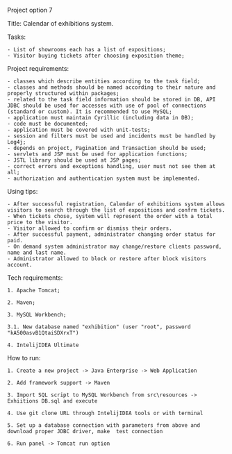 Project option 7

Title: Calendar of exhibitions system.

Tasks:

    - List of showrooms each has a list of expositions;
	- Visitor buying tickets after choosing exposition theme;

Project requirements:

	- classes which describe entities according to the task field;
	- classes and methods should be named according to their nature and properly structured within packages;
	- related to the task field information should be stored in DB, API JDBC should be used for accesses with use of pool of connections (standard or custom). It is recommended to use MySQL;
	- application must maintain Cyrillic (including data in DB);
	- code must be documented; 
	- application must be covered with unit-tests;
	- session and filters must be used and incidents must be handled by Log4j;
	- depends on project, Pagination and Transaction should be used;
	- servlets and JSP must be used for application functions;
	- JSTL library should be used at JSP pages;
	- correct errors and exceptions handling, user must not see them at all;
	- authorization and authentication system must be implemented.

Using tips:

	- After successful registration, Calendar of exhibitions system allows visitors to search through the list of expositions and confrm tickets.
	- When tickets chose, system will represent the order with a total price to the visitor.
    - Visitor allowed to confirm or dismiss their orders.
	- After successful payment, administrator changing order status for paid.
    - On demand system administrator may change/restore clients password, name and last name.
	- Administrator allowed to block or restore after block visitors account.

Tech requirements:

    1. Apache Tomcat;

    2. Maven;

    3. MySQL Workbench;

    3.1. New database named "exhibition" (user "root", password "kA500asvB1QtaiSDXrxT")
    
    4. IntelijIDEA Ultimate 

How to run:

    1. Create a new project -> Java Enterprise -> Web Application
    
    2. Add framework support -> Maven
    
    3. Import SQL script to MySQL Workbench from src\resources -> Exhiitions DB.sql and execute
    
    4. Use git clone URL through IntelijIDEA tools or with terminal
    
    5. Set up a database connection with parameters from above and download proper JDBC driver, make  test connection
    
    6. Run panel -> Tomcat run option

